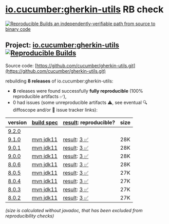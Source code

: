 [io.cucumber:gherkin-utils](https://central.sonatype.com/artifact/io.cucumber/gherkin-utils/versions) RB check
=======

[![Reproducible Builds](https://reproducible-builds.org/images/logos/rb.svg) an independently-verifiable path from source to binary code](https://reproducible-builds.org/)

## Project: [io.cucumber:gherkin-utils](https://central.sonatype.com/artifact/io.cucumber/gherkin-utils/versions) [![Reproducible Builds](https://img.shields.io/endpoint?url=https://raw.githubusercontent.com/jvm-repo-rebuild/reproducible-central/master/content/io/cucumber/gherkin-utils/badge.json)](https://github.com/jvm-repo-rebuild/reproducible-central/blob/master/content/io/cucumber/gherkin-utils/README.md)

Source code: [https://github.com/cucumber/gherkin-utils.git](https://github.com/cucumber/gherkin-utils.git)

rebuilding **8 releases** of io.cucumber:gherkin-utils:
- **8** releases were found successfully **fully reproducible** (100% reproducible artifacts :white_check_mark:),
- 0 had issues (some unreproducible artifacts :warning:, see eventual :mag: diffoscope and/or :memo: issue tracker links):

| version | [build spec](/BUILDSPEC.md) | [result](https://reproducible-builds.org/docs/jvm/): reproducible? | size |
| -- | --------- | ------ | -- |
| [9.2.0](https://central.sonatype.com/artifact/io.cucumber/gherkin-utils/9.2.0/pom) | | | |
| [9.1.0](https://central.sonatype.com/artifact/io.cucumber/gherkin-utils/9.1.0/pom) | [mvn jdk11](gherkin-utils-9.1.0.buildspec) | [result](gherkin-utils-9.1.0.buildinfo): [3 :white_check_mark: ](gherkin-utils-9.1.0.buildcompare) | 28K |
| [9.0.1](https://central.sonatype.com/artifact/io.cucumber/gherkin-utils/9.0.1/pom) | [mvn jdk11](gherkin-utils-9.0.1.buildspec) | [result](gherkin-utils-9.0.1.buildinfo): [3 :white_check_mark: ](gherkin-utils-9.0.1.buildcompare) | 28K |
| [9.0.0](https://central.sonatype.com/artifact/io.cucumber/gherkin-utils/9.0.0/pom) | [mvn jdk11](gherkin-utils-9.0.0.buildspec) | [result](gherkin-utils-9.0.0.buildinfo): [3 :white_check_mark: ](gherkin-utils-9.0.0.buildcompare) | 28K |
| [8.0.6](https://central.sonatype.com/artifact/io.cucumber/gherkin-utils/8.0.6/pom) | [mvn jdk11](gherkin-utils-8.0.6.buildspec) | [result](gherkin-utils-8.0.6.buildinfo): [3 :white_check_mark: ](gherkin-utils-8.0.6.buildcompare) | 28K |
| [8.0.5](https://central.sonatype.com/artifact/io.cucumber/gherkin-utils/8.0.5/pom) | [mvn jdk11](gherkin-utils-8.0.5.buildspec) | [result](gherkin-utils-8.0.5.buildinfo): [3 :white_check_mark: ](gherkin-utils-8.0.5.buildcompare) | 27K |
| [8.0.4](https://central.sonatype.com/artifact/io.cucumber/gherkin-utils/8.0.4/pom) | [mvn jdk11](gherkin-utils-8.0.4.buildspec) | [result](gherkin-utils-8.0.4.buildinfo): [3 :white_check_mark: ](gherkin-utils-8.0.4.buildcompare) | 27K |
| [8.0.3](https://central.sonatype.com/artifact/io.cucumber/gherkin-utils/8.0.3/pom) | [mvn jdk11](gherkin-utils-8.0.3.buildspec) | [result](gherkin-utils-8.0.3.buildinfo): [3 :white_check_mark: ](gherkin-utils-8.0.3.buildcompare) | 27K |
| [8.0.2](https://central.sonatype.com/artifact/io.cucumber/gherkin-utils/8.0.2/pom) | [mvn jdk11](gherkin-utils-8.0.2.buildspec) | [result](gherkin-utils-8.0.2.buildinfo): [3 :white_check_mark: ](gherkin-utils-8.0.2.buildcompare) | 27K |

<i>(size is calculated without javadoc, that has been excluded from reproducibility checks)</i>
